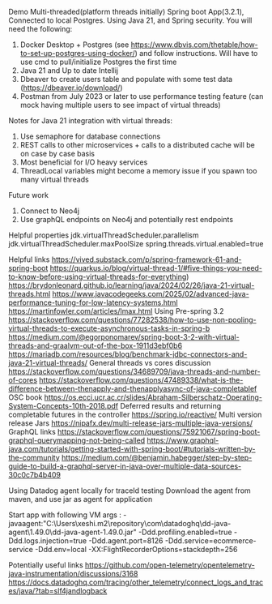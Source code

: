 Demo Multi-threaded(platform threads initially) Spring boot App(3.2.1), 
Connected to local Postgres. Using Java 21, and Spring security. 
You will need the following: 
1. Docker Desktop + Postgres (see https://www.dbvis.com/thetable/how-to-set-up-postgres-using-docker/) and follow instructions. Will have to use cmd to pull/initialize Postgres the first time 
2. Java 21 and Up to date Intellij 
3. Dbeaver to create users table and populate with some test data (https://dbeaver.io/download/)
4. Postman from July 2023 or later to use performance testing feature (can mock having multiple users to see impact of virtual threads)

Notes for Java 21 integration with virtual threads:
1. Use semaphore for database connections
2. REST calls to other microservices + calls to a distributed cache will be on case by case basis
3. Most beneficial for I/O heavy services 
4. ThreadLocal variables might become a memory issue if you spawn too many virtual threads 

Future work 
1. Connect to Neo4j
2. Use graphQL endpoints on Neo4j and potentially rest endpoints 


Helpful properties
jdk.virtualThreadScheduler.parallelism
jdk.virtualThreadScheduler.maxPoolSize
spring.threads.virtual.enabled=true


Helpful links
https://vived.substack.com/p/spring-framework-61-and-spring-boot
https://quarkus.io/blog/virtual-thread-1/#five-things-you-need-to-know-before-using-virtual-threads-for-everything)
https://brydonleonard.github.io/learning/java/2024/02/26/java-21-virtual-threads.html
https://www.javacodegeeks.com/2025/02/advanced-java-performance-tuning-for-low-latency-systems.html
https://martinfowler.com/articles/lmax.html
Using Pre-spring 3.2 
https://stackoverflow.com/questions/77282538/how-to-use-non-pooling-virtual-threads-to-execute-asynchronous-tasks-in-spring-b
https://medium.com/@egorponomarev/spring-boot-3-2-with-virtual-threads-and-graalvm-out-of-the-box-1911d3ebf0b6
https://mariadb.com/resources/blog/benchmark-jdbc-connectors-and-java-21-virtual-threads/
General threads vs cores discussion
https://stackoverflow.com/questions/34689709/java-threads-and-number-of-cores
https://stackoverflow.com/questions/47489338/what-is-the-difference-between-thenapply-and-thenapplyasync-of-java-completablef
OSC book
https://os.ecci.ucr.ac.cr/slides/Abraham-Silberschatz-Operating-System-Concepts-10th-2018.pdf
Deferred results and returning completable futures in the controller
https://spring.io/reactive/
Multi version release Jars
https://nipafx.dev/multi-release-jars-multiple-java-versions/
GraphQL links
https://stackoverflow.com/questions/75921067/spring-boot-graphql-querymapping-not-being-called
https://www.graphql-java.com/tutorials/getting-started-with-spring-boot/#tutorials-written-by-the-community
https://medium.com/@benjamin.habegger/step-by-step-guide-to-build-a-graphql-server-in-java-over-multiple-data-sources-30c0c7b4b409

Using Datadog agent locally for traceId testing 
Download the agent from maven, and use jar as agent for application 

Start app with following VM args :
-javaagent:"C:\Users\xeshi\.m2\repository\com\datadoghq\dd-java-agent\1.49.0\dd-java-agent-1.49.0.jar"
-Ddd.profiling.enabled=true
-Ddd.logs.injection=true
-Ddd.agent.port=8126
-Ddd.service=ecommerce-service
-Ddd.env=local
-XX:FlightRecorderOptions=stackdepth=256

Potentially useful links
https://github.com/open-telemetry/opentelemetry-java-instrumentation/discussions/3168
https://docs.datadoghq.com/tracing/other_telemetry/connect_logs_and_traces/java/?tab=slf4jandlogback
